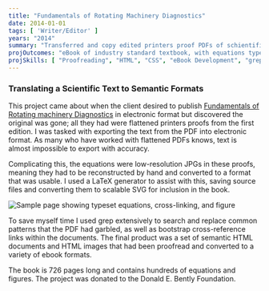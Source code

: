 ```yaml
---
title: "Fundamentals of Rotating Machinery Diagnostics"
date: 2014-01-01
tags: [ 'Writer/Editor' ]
years: "2014"
summary: "Transferred and copy edited printers proof PDFs of schientific text into html format, and then into ebook and kindle formats."
projOutcomes: "eBook of industry standard textbook, with equations typeset using LaTeX."
projSkills: [ "Proofreading", "HTML", "CSS", "eBook Development", "grep" ]
---
```


### Translating a Scientific Text to Semantic Formats

This project came about when the client desired to publish [Fundamentals of Rotating machinery Diagnostics](https://www.amazon.com/Fundamentals-Rotating-Machinery-Diagnostics-Manufacturing/dp/0971408106) in electronic format but discovered the original was gone; all they had were flattened printers proofs from the first edition. I was tasked with exporting the text from the PDF into electronic format. As many who have worked with flattened PDFs knows, text is almost impossible to export with accuracy. 

Complicating this, the equations were low-resolution JPGs in these proofs, meaning they had to be reconstructed by hand and converted to a format that was usable. I used a LaTeX generator to assist with this, saving source files and converting them to scalable SVG for inclusion in the book. 

![Sample page showing typeset equations, cross-linking, and figure](/funamentals-sample.webp)

To save myself time I used grep extensively to search and replace common patterns that the PDF had garbled, as well as bootstrap cross-reference links within the documents. The final product was a set of semantic HTML documents and HTML images that had been proofread and converted to a variety of ebook formats. 

The book is 726 pages long and contains hundreds of equations and figures. The project was donated to the Donald E. Bently Foundation. 